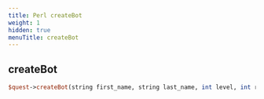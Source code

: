 ```yaml
---
title: Perl createBot
weight: 1
hidden: true
menuTitle: createBot
---
```

## createBot
```perl
$quest->createBot(string first_name, string last_name, int level, int race_id, int class_id, int gender_id)
```